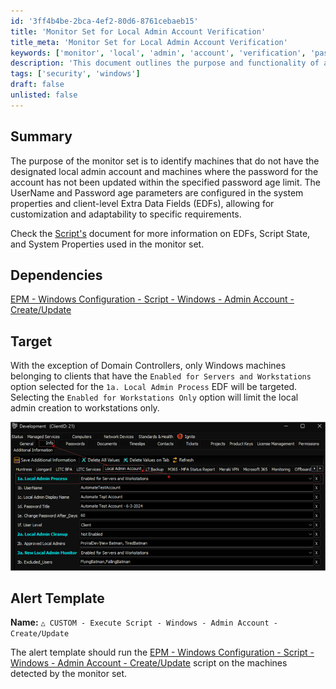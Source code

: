 ```yaml
---
id: '3ff4b4be-2bca-4ef2-80d6-8761cebaeb15'
title: 'Monitor Set for Local Admin Account Verification'
title_meta: 'Monitor Set for Local Admin Account Verification'
keywords: ['monitor', 'local', 'admin', 'account', 'verification', 'password', 'age', 'parameters']
description: 'This document outlines the purpose and functionality of a monitor set designed to identify Windows machines that lack a designated local admin account or have outdated passwords. It details the customizable UserName and Password age parameters, dependencies, and the alert template for executing necessary scripts.'
tags: ['security', 'windows']
draft: false
unlisted: false
---
```


## Summary

The purpose of the monitor set is to identify machines that do not have the designated local admin account and machines where the password for the account has not been updated within the specified password age limit. The UserName and Password age parameters are configured in the system properties and client-level Extra Data Fields (EDFs), allowing for customization and adaptability to specific requirements.

Check the [Script's](<../scripts/Windows - Admin Account - CreateUpdate.md>) document for more information on EDFs, Script State, and System Properties used in the monitor set.

## Dependencies

[EPM - Windows Configuration - Script - Windows - Admin Account - Create/Update](<../scripts/Windows - Admin Account - CreateUpdate.md>)

## Target

With the exception of Domain Controllers, only Windows machines belonging to clients that have the `Enabled for Servers and Workstations` option selected for the `1a. Local Admin Process` EDF will be targeted. Selecting the `Enabled for Workstations Only` option will limit the local admin creation to workstations only.

![Image](../../../static/img/Windows-Local-Admin-Account-Process/image_1.png)

## Alert Template

**Name:** `△ CUSTOM - Execute Script - Windows - Admin Account - Create/Update`

The alert template should run the [EPM - Windows Configuration - Script - Windows - Admin Account - Create/Update](<../scripts/Windows - Admin Account - CreateUpdate.md>) script on the machines detected by the monitor set.
